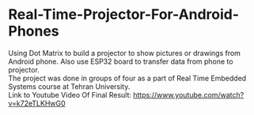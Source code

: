# Real-Time-Projector-For-Android-Phones
Using Dot Matrix to build a projector to show pictures or drawings from Android phone. Also use ESP32 board to transfer data from phone to projector.<br>
The project was done in groups of four as a part of Real Time Embedded Systems course at Tehran University.<br>
Link to Youtube Video Of Final Result: https://www.youtube.com/watch?v=k72eTLKHwG0
